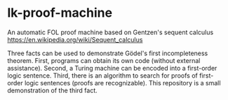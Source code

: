 # lk-proof-machine
An automatic FOL proof machine based on Gentzen's sequent calculus
https://en.wikipedia.org/wiki/Sequent_calculus

Three facts can be used to demonstrate Gödel's first incompleteness theorem. First, programs can obtain its own code (without external assistance). Second, a Turing machine can be encoded into a first-order logic sentence. Third, there is an algorithm to search for proofs of first-order logic sentences (proofs are recognizable). This repository is a small demonstration of the third fact.

